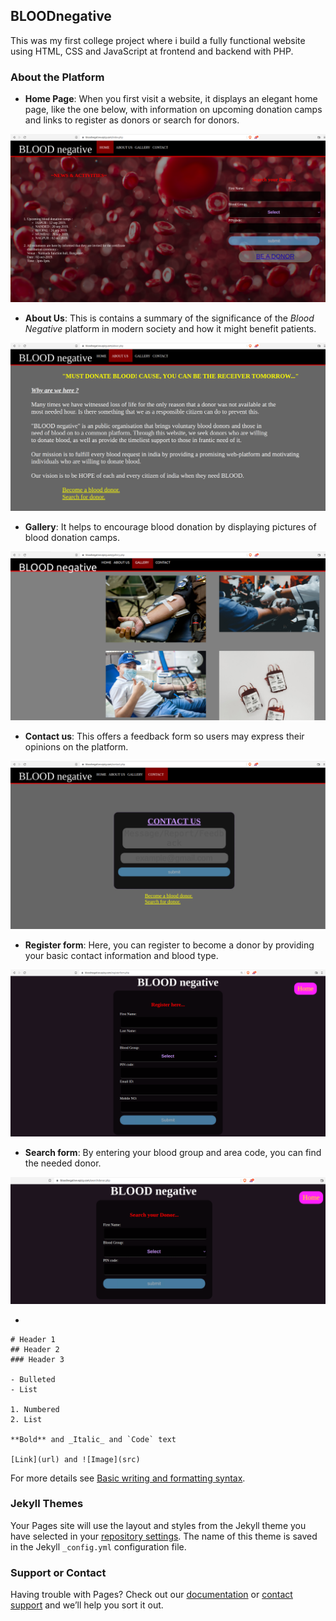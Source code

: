 ## BLOODnegative

This was my first college project where i build a fully functional website using HTML, CSS and JavaScript at frontend and backend with PHP.

### About the Platform

- **Home Page**: When you first visit a website, it displays an elegant home page, like the one below, with information on upcoming donation camps and links to register as donors or search for donors.

![Image](images/home.png)

- **About Us**: This is contains a summary of the significance of the _Blood Negative_ platform in modern society and how it might benefit patients. 

![Image](images/aboutus.png)

- **Gallery**: It helps to encourage blood donation by displaying pictures of blood donation camps.

![Image](images/gallery.png)

- **Contact us**: This offers a feedback form so users may express their opinions on the platform.

![Image](images/contactus.png)

- **Register form**: Here, you can register to become a donor by providing your basic contact information and blood type.

![Image](images/register.png)

- **Search form**: By entering your blood group and area code, you can find the needed donor.

![Image](images/search.png)



- 

    
```
# Header 1
## Header 2
### Header 3

- Bulleted
- List

1. Numbered
2. List

**Bold** and _Italic_ and `Code` text

[Link](url) and ![Image](src)
```

For more details see [Basic writing and formatting syntax](https://docs.github.com/en/github/writing-on-github/getting-started-with-writing-and-formatting-on-github/basic-writing-and-formatting-syntax).

### Jekyll Themes

Your Pages site will use the layout and styles from the Jekyll theme you have selected in your [repository settings](https://github.com/ursmaheshj/BLOODnegative/settings/pages). The name of this theme is saved in the Jekyll `_config.yml` configuration file.

### Support or Contact

Having trouble with Pages? Check out our [documentation](https://docs.github.com/categories/github-pages-basics/) or [contact support](https://support.github.com/contact) and we’ll help you sort it out.
